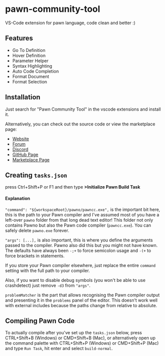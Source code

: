# pawn-community-tool
VS-Code extension for pawn language, code clean and better :)

## Features
 * Go To Definition
 * Hover Definition
 * Parameter Helper
 * Syntax Highlighting
 * Auto Code Completion
 * Format Document
 * Format Selection

## Installation

Just search for "Pawn Community Tool" in the vscode extensions and install it.

Alternatively, you can check out the source code or view the marketplace page:

* [Website](https://iorp.in/)
* [Forum](https://forum.iorp.in/)
* [Discord](https://forum.iorp.in/)
* [GitHub Page](https://github.com/oceanroleplay/pawn-community-tool)
* [Marketplace Page](https://marketplace.visualstudio.com/items?itemName=IORP.pawn-community-tool)

## Creating `tasks.json`
press Ctrl+Shift+P or F1 and then type **>Initialize Pawn Build Task**

#### Explanation
`"command": "${workspaceRoot}/pawno/pawncc.exe",` is the important bit here,
this is the path to your Pawn compiler and I've assumed most of you have a
left-over `pawno` folder from that long dead text editor! This folder not only
contains Pawno but also the Pawn code compiler (`pawncc.exe`). You can safely
delete `pawno.exe` forever.

`"args": [...],` is also important, this is where you define the arguments
passed to the compiler. Pawno also did this but you might not have known. The
defaults have always been `-;+` to force semicolon usage and `-(+` to force
brackets in statements.

If you store your Pawn compiler elsewhere, just replace the entire `command`
setting with the full path to your compiler.

Also, if you want to disable debug symbols (you won't be able to use
crashdetect) just remove `-d3` from `"args"`.

`problemMatcher` is the part that allows recognising the Pawn compiler output
and presenting it in the `problems` panel of the editor. This doesn't work well
with external includes because the paths change from relative to absolute.

## Compiling Pawn Code
To actually compile after you've set up the `tasks.json` below, press
CTRL+Shift+B (Windows) or CMD+Shift+B (Mac), or alternatively open up the
command palette with CTRL+Shift+P (Windows) or CMD+Shift+P (Mac) and type
`Run Task`, hit enter and select `build-normal`.
